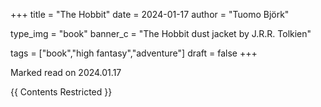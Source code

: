 +++
title    = "The Hobbit"
date     = 2024-01-17
author   = "Tuomo Björk"

type_img = "book"
banner_c = "The Hobbit dust jacket by J.R.R. Tolkien"

tags     = ["book","high fantasy","adventure"]
draft    = false
+++

Marked read on 2024.01.17

{{ Contents Restricted }}
